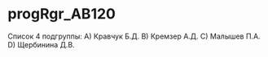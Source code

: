 # progRgr_AB120
Список 4 подгруппы:
A) Кравчук Б.Д.
B) Кремзер А.Д.
C) Малышев П.А.
D) Щербинина Д.В.
